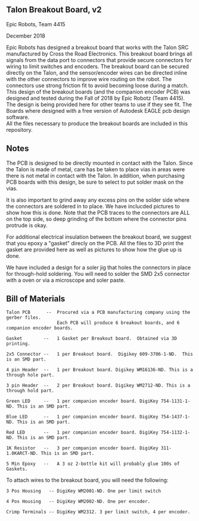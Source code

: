 Talon Breakout Board, v2
------------------------

Epic Robots, Team 4415

December 2018

Epic Robots has designed a breakout board that works with the Talon SRC manufactured by Cross
the Road Electronics.    This breakout board brings all signals from the data port to connectors
that provide secure connectors for wiring to limit switches and encoders.  The breakout board
can be secured directly on the Talon, and the sensor/encoder wires can be directed inline with
the other connectors to improve wire routing on the robot.  The connectors use strong friction
fit to avoid becoming loose during a match.   This design of the breakout boards (and the
companion encoder PCB) was designed and tested during the Fall of 2018 by Epic Robotz
(Team 4415).  The design is being provided here for other teams to use if they see fit.
The Boards where designed with a free version of Autodesk EAGLE pcb design software.  
All the files necessary to produce the breakout boards are included in this repository.

Notes
-----

The PCB is designed to be directly mounted in contact with the Talon.  Since the Talon is made of 
metal, care has be taken to place vias in areas were there is not metal in contact with the Talon.  In
addition, when purchasing PCB boards with this design, be sure to select to put solder mask on
the vias.

It is also important to grind away any excess pins on the solder side where the connectors are soldered
in to place.  We have inclucded pictures to show how this is done.  Note that the PCB traces to the connectors
are ALL on the top side, so deep grinding of the bottom where the connector pins protrude is okay.

For additional electrical insulation between the breakout board, we suggest that you epoxy a "gasket" 
direcly on the PCB.  All the files to 3D print the gasket are provided here as well as pictures
to show how the glue up is done.

We have included a design for a soler jig that holes the connectors in place for
through-hold soldering.  You will need to solder the SMD 2x5 connector with a oven or via a
microscope and soler paste.


Bill of Materials
-----------------

    Talon PCB      --  Procured via a PCB manufacturing company using the gerber files.
                       Each PCB will produce 6 breakout boards, and 6 companion encoder boards.
    
    Gasket        --   1 Gasket per Breakout board.  Obtained via 3D printing.
    
    2x5 Connector --   1 per Breakout board.  Digikey 609-3706-1-ND.  This is an SMD part.
    
    4 pin Header  --   1 per Breakout board. Digikey WM16136-ND. This is a through hole part.
    
    3 pin Header  --   2 per Breakout board. Digikey WM2712-ND. This is a through hold part.
    
    Green LED     --   1 per companion encoder board. DigiKey 754-1131-1-ND. This is an SMD part.
    
    Blue LED      --   1 per companion encoder board. DigiKey 754-1437-1-ND. This is an SMD part.
    
    Red LED       --   1 per companion encoder board. DigiKey 754-1132-1-ND. This is an SMD part.
    
    1K Resistor   --   3 per companion encoder board. DigiKey 311-1.0KARCT-ND. This is an SMD part.

    5 Min Epoxy   --   A 3 oz 2-bottle kit will probably glue 100s of Gaskets.

To attach wires to the breakout board, you will need the following:

    3 Pos Housing   -- DigiKey WM2001-ND. One per limit switch

    4 Pos Housing   -- DigiKey WM2002-ND. One per encoder.
    
    Crimp Terminals -- DigiKey WM2312. 3 per limit switch, 4 per encoder.






